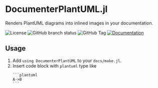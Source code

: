 # DocumenterPlantUML.jl

Renders PlantUML diagrams into inlined images in your documentation. 

![License](https://img.shields.io/github/license/tz-lom/DocumenterPlantUML.jl) ![GitHub branch status](https://img.shields.io/github/checks-status/tz-lom/DocumenterPlantUML.jl/master) ![GitHub Tag](https://img.shields.io/github/v/tag/tz-lom/DocumenterPlantUML.jl)
[![Documentation](https://img.shields.io/badge/Documentation-blue)
](https://tz-lom.github.io/DocumenterPlantUML.jl)

## Usage

1. Add `using DocumenterPlantUML` to your `docs/make.jl`.
2. Insert code block with `plantuml` type like
   ```````
   ```plantuml
   A->B
   ```

   ```````
